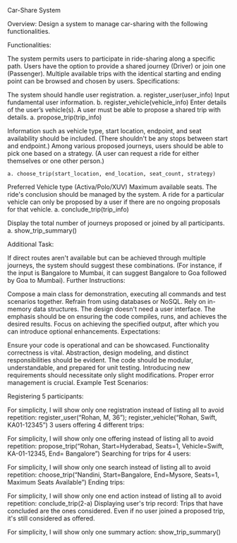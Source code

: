 Car-Share System

Overview:
Design a system to manage car-sharing with the following functionalities.

Functionalities:

The system permits users to participate in ride-sharing along a specific path.
Users have the option to provide a shared journey (Driver) or join one (Passenger).
Multiple available trips with the identical starting and ending point can be browsed and chosen by users.
Specifications:

The system should handle user registration.
a. register_user(user_info)
Input fundamental user information.
b. register_vehicle(vehicle_info)
Enter details of the user’s vehicle(s).
A user must be able to propose a shared trip with details.
a. propose_trip(trip_info)

Information such as vehicle type, start location, endpoint, and seat availability should be included. (There shouldn't be any stops between start and endpoint.)
Among various proposed journeys, users should be able to pick one based on a strategy. (A user can request a ride for either themselves or one other person.)

	a. choose_trip(start_location, end_location, seat_count, strategy)

Preferred Vehicle type (Activa/Polo/XUV)
Maximum available seats.
The ride's conclusion should be managed by the system. A ride for a particular vehicle can only be proposed by a user if there are no ongoing proposals for that vehicle.
a. conclude_trip(trip_info)

Display the total number of journeys proposed or joined by all participants.
a. show_trip_summary()

Additional Task:

If direct routes aren't available but can be achieved through multiple journeys, the system should suggest these combinations. (For instance, if the input is Bangalore to Mumbai, it can suggest Bangalore to Goa followed by Goa to Mumbai).
Further Instructions:

Compose a main class for demonstration, executing all commands and test scenarios together.
Refrain from using databases or NoSQL. Rely on in-memory data structures.
The design doesn't need a user interface.
The emphasis should be on ensuring the code compiles, runs, and achieves the desired results.
Focus on achieving the specified output, after which you can introduce optional enhancements.
Expectations:

Ensure your code is operational and can be showcased.
Functionality correctness is vital.
Abstraction, design modeling, and distinct responsibilities should be evident.
The code should be modular, understandable, and prepared for unit testing.
Introducing new requirements should necessitate only slight modifications.
Proper error management is crucial.
Example Test Scenarios:

Registering 5 participants:

For simplicity, I will show only one registration instead of listing all to avoid repetition:
register_user(“Rohan, M, 36”); register_vehicle(“Rohan, Swift, KA01-12345”)
3 users offering 4 different trips:

For simplicity, I will show only one offering instead of listing all to avoid repetition:
propose_trip(“Rohan, Start=Hyderabad, Seats=1, Vehicle=Swift, KA-01-12345, End= Bangalore”)
Searching for trips for 4 users:

For simplicity, I will show only one search instead of listing all to avoid repetition:
choose_trip(“Nandini, Start=Bangalore, End=Mysore, Seats=1, Maximum Seats Available”)
Ending trips:

For simplicity, I will show only one end action instead of listing all to avoid repetition:
conclude_trip(2-a)
Displaying user's trip record: Trips that have concluded are the ones considered. Even if no user joined a proposed trip, it's still considered as offered.

For simplicity, I will show only one summary action:
show_trip_summary()
